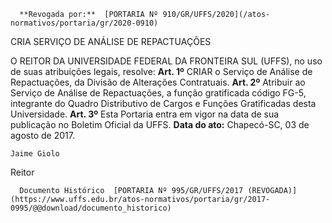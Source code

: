       **Revogada por:**  [PORTARIA Nº 910/GR/UFFS/2020](/atos-normativos/portaria/gr/2020-0910) 

   CRIA SERVIÇO DE ANÁLISE DE REPACTUAÇÕES  

 O REITOR DA UNIVERSIDADE FEDERAL DA FRONTEIRA SUL (UFFS), no uso de suas atribuições legais, resolve:   **Art. 1º** CRIAR o Serviço de Análise de Repactuações, da Divisão de Alterações Contratuais.   **Art. 2º** Atribuir ao Serviço de Análise de Repactuações, a função gratificada código FG-5, integrante do Quadro Distributivo de Cargos e Funções Gratificadas desta Universidade.   **Art. 3º** Esta Portaria entra em vigor na data de sua publicação no Boletim Oficial da UFFS.      **Data do ato:** Chapecó-SC, 03 de agosto de 2017.   
 

    Jaime Giolo   
 Reitor 

      Documento Histórico  [PORTARIA Nº 995/GR/UFFS/2017 (REVOGADA)](https://www.uffs.edu.br/atos-normativos/portaria/gr/2017-0995/@@download/documento_historico)     
      